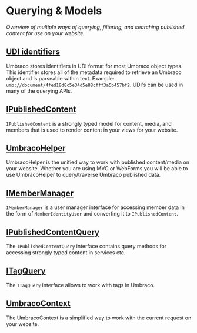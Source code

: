 # Querying & Models

_Overview of multiple ways of querying, filtering, and searching published content for use on your website._

## [UDI identifiers](udi-identifiers.md)

Umbraco stores identifiers in UDI format for most Umbraco object types. This identifier stores all of the metadata required to retrieve an Umbraco object and is parseable within text. Example: `umb://document/4fed18d8c5e34d5e88cfff3a5b457bf2`. UDI's can be used in many of the querying APIs.

## [IPublishedContent](ipublishedcontent/)

`IPublishedContent` is a strongly typed model for content, media, and members that is used to render content in your views for your website.

## [UmbracoHelper](umbracohelper.md)

UmbracoHelper is the unified way to work with published content/media on your website. Whether you are using MVC or WebForms you will be able to use UmbracoHelper to query/traverse Umbraco published data.

## [IMemberManager](imembermanager.md)

`IMemberManager` is a user manager interface for accessing member data in the form of `MemberIdentityUser` and converting it to `IPublishedContent`.

## [IPublishedContentQuery](ipublishedcontentquery.md)

The `IPublishedContentQuery` interface contains query methods for accessing strongly typed content in services etc.

## [ITagQuery](itagquery.md)

The `ITagQuery` interface allows to work with tags in Umbraco.

## [UmbracoContext](umbraco-context.md)

The UmbracoContext is a simplified way to work with the current request on your website.
